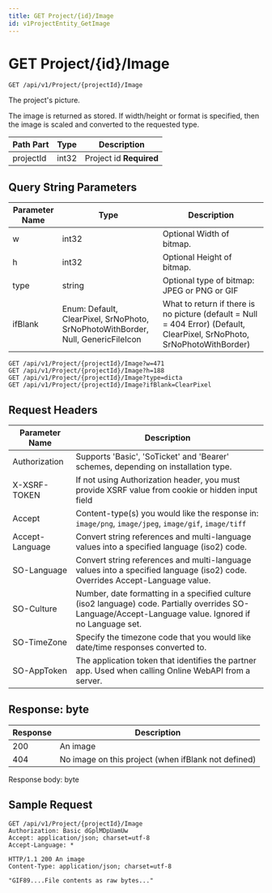 ```yaml
---
title: GET Project/{id}/Image
id: v1ProjectEntity_GetImage
---
```


# GET Project/{id}/Image

```http
GET /api/v1/Project/{projectId}/Image
```

The project's picture.

The image is returned as stored. If width/height or format is specified, then the image is 
scaled and converted to the requested type.




| Path Part | Type | Description |
|-----------|------|-------------|
| projectId | int32 | Project id **Required** |


## Query String Parameters

| Parameter Name | Type |  Description |
|----------------|------|--------------|
| w | int32 |  Optional Width of bitmap. |
| h | int32 |  Optional Height of bitmap. |
| type | string |  Optional type of bitmap: JPEG or PNG or GIF |
| ifBlank | Enum: Default, ClearPixel, SrNoPhoto, SrNoPhotoWithBorder, Null, GenericFileIcon |  What to return if there is no picture (default = Null = 404 Error) (Default, ClearPixel, SrNoPhoto, SrNoPhotoWithBorder) |

```http
GET /api/v1/Project/{projectId}/Image?w=471
GET /api/v1/Project/{projectId}/Image?h=188
GET /api/v1/Project/{projectId}/Image?type=dicta
GET /api/v1/Project/{projectId}/Image?ifBlank=ClearPixel
```


## Request Headers

| Parameter Name | Description |
|----------------|-------------|
| Authorization  | Supports 'Basic', 'SoTicket' and 'Bearer' schemes, depending on installation type. |
| X-XSRF-TOKEN   | If not using Authorization header, you must provide XSRF value from cookie or hidden input field |
| Accept         | Content-type(s) you would like the response in: `image/png`, `image/jpeg`, `image/gif`, `image/tiff` |
| Accept-Language | Convert string references and multi-language values into a specified language (iso2) code. |
| SO-Language | Convert string references and multi-language values into a specified language (iso2) code. Overrides Accept-Language value. |
| SO-Culture | Number, date formatting in a specified culture (iso2 language) code. Partially overrides SO-Language/Accept-Language value. Ignored if no Language set. |
| SO-TimeZone | Specify the timezone code that you would like date/time responses converted to. |
| SO-AppToken | The application token that identifies the partner app. Used when calling Online WebAPI from a server. |


## Response: byte



| Response | Description |
|----------------|-------------|
| 200 | An image |
| 404 | No image on this project (when ifBlank not defined) |

Response body: byte


## Sample Request

```http!
GET /api/v1/Project/{projectId}/Image
Authorization: Basic dGplMDpUamUw
Accept: application/json; charset=utf-8
Accept-Language: *
```

```http_
HTTP/1.1 200 An image
Content-Type: application/json; charset=utf-8

"GIF89....File contents as raw bytes..."
```